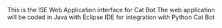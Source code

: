 This is the ISE Web Application interface for Cat Bot
The web application will be coded in Java with Eclipse IDE for integration with Python Cat Bot
